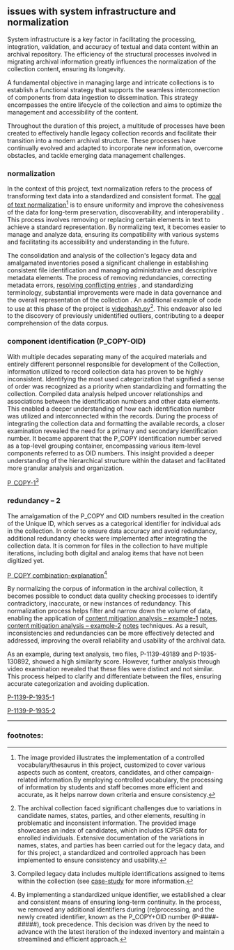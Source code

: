 ## issues with system infrastructure and normalization

System infrastructure is a key factor in facilitating the processing, integration, validation, and accuracy of textual and data content within an archival repository. The efficiency of the structural processes involved in migrating archival information greatly influences the normalization of the collection content, ensuring its longevity.

A fundamental objective in managing large and intricate collections is to establish a functional strategy that supports the seamless interconnection of components from data ingestion to dissemination. This strategy encompasses the entire lifecycle of the collection and aims to optimize the management and accessibility of the content.

Throughout the duration of this project, a multitude of processes have been created to effectively handle legacy collection records and facilitate their transition into a modern archival structure. These processes have continually evolved and adapted to incorporate new information, overcome obstacles, and tackle emerging data management challenges.

### normalization

In the context of this project, text normalization refers to the process of transforming text data into a standardized and consistent format. The [goal of text normalization](https://github.com/prys0000/political-commercial-collection-archives/blob/main/images/controlled-1.jpg)[^1] is to ensure uniformity and improve the cohesiveness of the data for long-term preservation, discoverability, and interoperability . This process involves removing or replacing certain elements in text to achieve a standard representation. By normalizing text, it becomes easier to manage and analyze data, ensuring its compatibility with various systems and facilitating its accessibility and understanding in the future.

The consolidation and analysis of the collection's legacy data and amalgamated inventories posed a significant challenge in establishing consistent file identification and managing administrative and descriptive metadata elements. The process of removing redundancies, correcting metadata errors, [resolving conflicting entries](https://github.com/prys0000/political-commercial-collection-archives/blob/main/images/Name-index.jpg) , and standardizing terminology, substantial improvements were made in data governance and the overall representation of the collection . An additional example of code to use at this phase of the project is [videohash.py](https://pypi.org/project/videohash/)[^2]. This endeavor also led to the discovery of previously unidentified outliers, contributing to a deeper comprehension of the data corpus.

### component identification (P_COPY-OID)

With multiple decades separating many of the acquired materials and entirely different personnel responsible for development of the Collection, information utilized to record collection data has proven to be highly inconsistent. Identifying the most used categorization that signified a sense of order was recognized as a priority when standardizing and formatting the collection. Compiled data analysis helped uncover relationships and associations between the identification numbers and other data elements. This enabled a deeper understanding of how each identification number was utilized and interconnected within the records.
During the process of integrating the collection data and formatting the available records, a closer examination revealed the need for a primary and secondary identification number. It became apparent that the P_COPY identification number served as a top-level grouping container, encompassing various item-level components referred to as OID numbers. This insight provided a deeper understanding of the hierarchical structure within the dataset and facilitated more granular analysis and organization.

[P_COPY-1](https://github.com/prys0000/political-commercial-collection-archives/blob/main/images/P_COPY-1.jpg)[^3] 

### redundancy – 2

The amalgamation of the P_COPY and OID numbers resulted in the creation of the Unique ID, which serves as a categorical identifier for individual ads in the collection. In order to ensure data accuracy and avoid redundancy, additional redundancy checks were implemented after integrating the collection data. It is common for files in the collection to have multiple iterations, including both digital and analog items that have not been digitized yet.

[P_COPY combination-explanation](https://github.com/prys0000/political-commercial-collection-archives/blob/main/images/P_COPY-combine.jpg)[^4] 

By normalizing the corpus of information in the archival collection, it becomes possible to conduct data quality checking processes to identify contradictory, inaccurate, or new instances of redundancy. This normalization process helps filter and narrow down the volume of data, enabling the application of [content mitigation analysis – example-1](https://github.com/prys0000/political-commercial-collection-archives/blob/main/video-compare-text/speechpy-text-excel_template.py) [notes](https://github.com/prys0000/political-commercial-collection-archives/blob/main/video-compare-text/speechpy-text-excel_notes.txt), [content mitigation analysis – example-2](https://github.com/prys0000/political-commercial-collection-archives/blob/main/video-compare-text/fuzzy-frames-comp_template.py) [notes](https://github.com/prys0000/political-commercial-collection-archives/blob/main/video-compare-text/fuzzy-frames-comp_notes.txt) techniques. As a result, inconsistencies and redundancies can be more effectively detected and addressed, improving the overall reliability and usability of the archival data.

As an example, during text analysis, two files, P-1139-49189 and P-1935-130892, showed a high similarity score. However, further analysis through video examination revealed that these files were distinct and not similar. This process helped to clarify and differentiate between the files, ensuring accurate categorization and avoiding duplication.

[P-1139-P-1935-1](https://github.com/prys0000/political-commercial-collection-archives/blob/main/images/P-1139-P-1935-1.jpg)

[P-1139-P-1935-2](https://github.com/prys0000/political-commercial-collection-archives/blob/main/images/P-1139-P-1935-2.jpg)

___________________________________________
### footnotes:
[^1]: The image provided illustrates the implementation of a controlled vocabulary/thesaurus in this project, customized to cover various aspects such as content, creators, candidates, and other campaign-related information.By employing controlled vocabulary, the processing of information by students and staff becomes more efficient and accurate, as it helps narrow down criteria and ensure consistency.
[^2]: The archival collection faced significant challenges due to variations in candidate names, states, parties, and other elements, resulting in problematic and inconsistent information. The provided image showcases an index of candidates, which includes ICPSR data for enrolled individuals. Extensive documentation of the variations in names, states, and parties has been carried out for the legacy data, and for this project, a standardized and controlled approach has been implemented to ensure consistency and usability.
[^3]: Compiled legacy data includes multiple identifications assigned to items within the collection (see [case-study]( https://github.com/prys0000/political-commercial-collection-archives/blob/main/documentation/case-study.md) for more information. 
[^4]: By implementing a standardized unique identifier, we established a clear and consistent means of ensuring long-term continuity. In the process, we removed any additional identifiers during (re)processing, and the newly created identifier, known as the P_COPY+OID number (P-####-#####), took precedence. This decision was driven by the need to advance with the latest iteration of the indexed inventory and maintain a streamlined and efficient approach.


